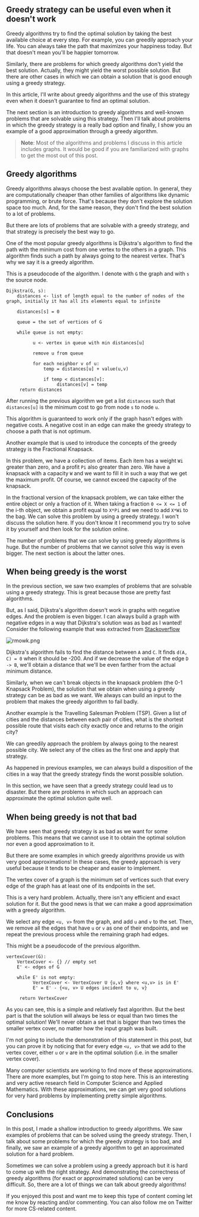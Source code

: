 ## Greedy strategy can be useful even when it doesn't work

Greedy algorithms try to find the optimal solution by taking the best available choice at every step.  For example, you can greedily approach your life. You can always take the path that maximizes your happiness today. But that doesn't mean you'll be happier tomorrow.

Similarly, there are problems for which greedy algorithms don't yield the best solution. Actually, they might yield the worst possible solution. But there are other cases in which we can obtain a solution that is good enough using a greedy strategy.

In this article, I'll write about greedy algorithms and the use of this strategy even when it doesn't guarantee to find an optimal solution.

The next section is an introduction to greedy algorithms and well-known problems that are solvable using this strategy. Then I'll talk about problems in which the greedy strategy is a really bad option and finally, I show you an example of a good approximation through a greedy algorithm.

>**Note**: Most of the algorithms and problems I discuss in this article includes graphs. It would be good if you are familiarized with graphs to get the most out of this post.

## Greedy algorithms

Greedy algorithms always choose the best available option. In general, they are computationally cheaper than other families of algorithms like dynamic programming, or brute force. That's because they don't explore the solution space too much. And, for the same reason, they don't find the best solution to a lot of problems.

But there are lots of problems that are solvable with a greedy strategy, and that strategy is precisely the best way to go.

One of the most popular greedy algorithms is Dijkstra's algorithm to find the path with the minimum cost from one vertex to the others in a graph. This algorithm finds such a path by always going to the nearest vertex. That's why we say it is a greedy algorithm.

This is a pseudocode of the algorithm. I denote with ```G``` the graph and with ```s``` the source node. 

```pseudocode
Dijkstra(G, s):
    distances <- list of length equal to the number of nodes of the graph, initially it has all its elements equal to infinite

    distances[s] = 0

    queue = the set of vertices of G

    while queue is not empty:

          u <- vertex in queue with min distances[u]

          remove u from queue

          for each neighbor v of u:
              temp = distances[u] + value(u,v)

              if temp < distances[v]:
                   distances[v] = temp
     return distances
```

After running the previous algorithm we get a list ```distances``` such that ```distances[u]``` is the minimum cost to go from node ```s``` to node ```u```.

This algorithm is guaranteed to work only if the graph hasn't edges with negative costs. A negative cost in an edge can make the greedy strategy to choose a path that is not optimum.

Another example that is used to introduce the concepts of the greedy strategy is the Fractional Knapsack.

In this problem, we have a collection of items. Each item has a weight ```Wi``` greater than zero, and a profit ```Pi``` also greater than zero. We have a knapsack with a capacity ```W``` and we want to fill it in such a way that we get the maximum profit. Of course, we cannot exceed the capacity of the knapsack.

In the fractional version of the knapsack problem, we can take either the entire object or only a fraction of it. When taking a fraction ```0 <= X <= 1``` of the i-th object, we obtain a profit equal to ```X*Pi``` and we need to add ```X*Wi``` to the bag. We can solve this problem by using a greedy strategy. I won't discuss the solution here. If you don't know it I recommend you try to solve it by yourself and then look for the solution online.

The number of problems that we can solve by using greedy algorithms is huge. But the number of problems that we cannot solve this way is even bigger. The next section is about the latter ones.

## When being greedy is the worst

In the previous section, we saw two examples of problems that are solvable using a greedy strategy. This is great because those are pretty fast algorithms.

But, as I said, Dijkstra's algorithm doesn't work in graphs with negative edges. And the problem is even bigger. I can always build a graph with negative edges in a way that Dijkstra's solution was as bad as I wanted! Consider the following example that was extracted from [Stackoverflow](https://stackoverflow.com/questions/6799172/negative-weights-using-dijkstras-algorithm/6799344#6799344)


![rmowk.png](https://cdn.hashnode.com/res/hashnode/image/upload/v1606581688656/MrsI2Usdb.png)

Dijkstra's algorithm fails to find the distance between ```A``` and ```C```. It finds ```d(A, C) = 0``` when it should be -200. And if we decrease the value of the edge ```D -> B```, we'll obtain a distance that we'll be even farther from the actual minimum distance.

Similarly, when we can't break objects in the knapsack problem (the 0-1 Knapsack Problem), the solution that we obtain when using a greedy strategy can be as bad as we want. We always can build an input to the problem that makes the greedy algorithm to fail badly.

Another example is the Travelling Salesman Problem (TSP). Given a list of cities and the distances between each pair of cities, what is the shortest possible route that visits each city exactly once and returns to the origin city?

We can greedily approach the problem by always going to the nearest possible city. We select any of the cities as the first one and apply that strategy.

As happened in previous examples, we can always build a disposition of the cities in a way that the greedy strategy finds the worst possible solution.

In this section, we have seen that a greedy strategy could lead us to disaster. But there are problems in which such an approach can approximate the optimal solution quite well.

## When being greedy is not that bad

We have seen that greedy strategy is as bad as we want for some problems. This means that we cannot use it to obtain the optimal solution nor even a good approximation to it.

But there are some examples in which greedy algorithms provide us with very good approximations! In these cases, the greedy approach is very useful because it tends to be cheaper and easier to implement.

The vertex cover of a graph is the minimum set of vertices such that every edge of the graph has at least one of its endpoints in the set.

This is a very hard problem. Actually, there isn't any efficient and exact solution for it. But the good news is that we can make a good approximation with a greedy algorithm.

We select any edge ```<u, v>``` from the graph, and add ```u``` and ```v``` to the set. Then, we remove all the edges that have ```u``` or ```v``` as one of their endpoints, and we repeat the previous process while the remaining graph had edges.

This might be a pseudocode of the previous algorithm.

```pseudocode
vertexCover(G):
    VertexCover <- {} // empty set
    E' <- edges of G

    while E' is not empty:
          VertexCover <- VertexCover U {u,v} where <u,v> is in E'
          E' = E' - {<u, v> U edges incident to u, v}

     return VertexCover
```

As you can see, this is a simple and relatively fast algorithm. But the best part is that the solution will always be less or equal than two times the optimal solution! We'll never obtain a set that is bigger than two times the smaller vertex cover, no matter how the input graph was built.

I'm not going to include the demonstration of this statement in this post, but you can prove it by noticing that for every edge ```<u, v>``` that we add to the vertex cover, either ```u``` or ```v``` are in the optimal solution (i.e. in the smaller vertex cover).

Many computer scientists are working to find more of these approximations. There are more examples, but I'm going to stop here. This is an interesting and very active research field in Computer Science and Applied Mathematics. With these approximations, we can get very good solutions for very hard problems by implementing pretty simple algorithms.

## Conclusions

In this post, I made a shallow introduction to greedy algorithms. We saw examples of problems that can be solved using the greedy strategy. Then, I talk about some problems for which the greedy strategy is too bad, and finally, we saw an example of a greedy algorithm to get an approximated solution for a hard problem.

Sometimes we can solve a problem using a greedy approach but it is hard to come up with the right strategy. And demonstrating the correctness of greedy algorithms (for exact or approximated solutions) can be very difficult. So, there are a lot of things we can talk about greedy algorithms!

If you enjoyed this post and want me to keep this type of content coming let me know by reacting and/or commenting. You can also follow me on Twitter for more CS-related content.  